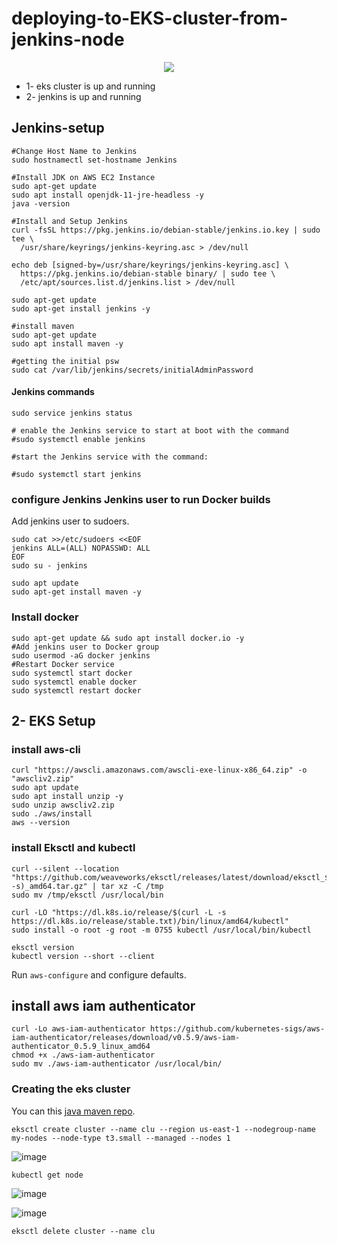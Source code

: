 # deploying-to-EKS-cluster-from-jenkins-node

<p align="center">
  <img src="https://user-images.githubusercontent.com/96833570/222667672-caa236ad-4349-4308-9d0f-6d7805077b3e.png" />
</p>




* 1- eks cluster is up and running
* 2- jenkins is up and running


## Jenkins-setup

```
#Change Host Name to Jenkins
sudo hostnamectl set-hostname Jenkins

#Install JDK on AWS EC2 Instance
sudo apt-get update 
sudo apt install openjdk-11-jre-headless -y
java -version

#Install and Setup Jenkins
curl -fsSL https://pkg.jenkins.io/debian-stable/jenkins.io.key | sudo tee \
  /usr/share/keyrings/jenkins-keyring.asc > /dev/null

echo deb [signed-by=/usr/share/keyrings/jenkins-keyring.asc] \
  https://pkg.jenkins.io/debian-stable binary/ | sudo tee \
  /etc/apt/sources.list.d/jenkins.list > /dev/null  

sudo apt-get update
sudo apt-get install jenkins -y

#install maven
sudo apt-get update
sudo apt install maven -y

#getting the initial psw
sudo cat /var/lib/jenkins/secrets/initialAdminPassword
```

#### Jenkins commands

```
sudo service jenkins status

# enable the Jenkins service to start at boot with the command
#sudo systemctl enable jenkins

#start the Jenkins service with the command:

#sudo systemctl start jenkins
```



###  configure Jenkins Jenkins user to run Docker builds

Add jenkins user to sudoers.

```
sudo cat >>/etc/sudoers <<EOF
jenkins ALL=(ALL) NOPASSWD: ALL 
EOF
sudo su - jenkins 
```


```
sudo apt update
sudo apt-get install maven -y
```

### Install docker

```
sudo apt-get update && sudo apt install docker.io -y
#Add jenkins user to Docker group
sudo usermod -aG docker jenkins
#Restart Docker service
sudo systemctl start docker
sudo systemctl enable docker
sudo systemctl restart docker
```

## 2- EKS Setup

### install aws-cli

```
curl "https://awscli.amazonaws.com/awscli-exe-linux-x86_64.zip" -o "awscliv2.zip"
sudo apt update
sudo apt install unzip -y
sudo unzip awscliv2.zip
sudo ./aws/install
aws --version
```

### install Eksctl and kubectl

```
curl --silent --location "https://github.com/weaveworks/eksctl/releases/latest/download/eksctl_$(uname -s)_amd64.tar.gz" | tar xz -C /tmp
sudo mv /tmp/eksctl /usr/local/bin

curl -LO "https://dl.k8s.io/release/$(curl -L -s https://dl.k8s.io/release/stable.txt)/bin/linux/amd64/kubectl"
sudo install -o root -g root -m 0755 kubectl /usr/local/bin/kubectl

eksctl version
kubectl version --short --client
```


Run `aws-configure` and configure defaults.


## install aws iam authenticator

```
curl -Lo aws-iam-authenticator https://github.com/kubernetes-sigs/aws-iam-authenticator/releases/download/v0.5.9/aws-iam-authenticator_0.5.9_linux_amd64
chmod +x ./aws-iam-authenticator
sudo mv ./aws-iam-authenticator /usr/local/bin/
```
### Creating the eks cluster

You can this [java maven repo](https://github.com/colossus06/java-maven).

`eksctl create cluster --name clu --region us-east-1 --nodegroup-name my-nodes --node-type t3.small --managed --nodes 1 `

![image](https://user-images.githubusercontent.com/96833570/222448292-d29254db-6029-4dd8-8d88-30fcf68efdb0.png)


`kubectl get node`

![image](https://user-images.githubusercontent.com/96833570/222452891-8a8a90ff-fdd1-4da5-a340-188608d13a89.png)


![image](https://user-images.githubusercontent.com/96833570/222506434-3dd3a1dc-560f-46c7-ba47-586e77b4c53f.png)




`eksctl delete cluster --name clu`

